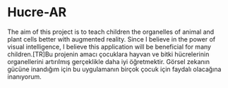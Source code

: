 # Hucre-AR
 The aim of this project is to teach children the organelles of animal and plant cells better with augmented reality. Since I believe in the power of visual intelligence, I believe this application will be beneficial for many children.[TR]Bu projenin amacı çocuklara hayvan ve bitki hücrelerinin organellerini artırılmış gerçeklikle daha iyi öğretmektir. Görsel zekanın gücüne inandığım için bu uygulamanın birçok çocuk için faydalı olacağına inanıyorum.
